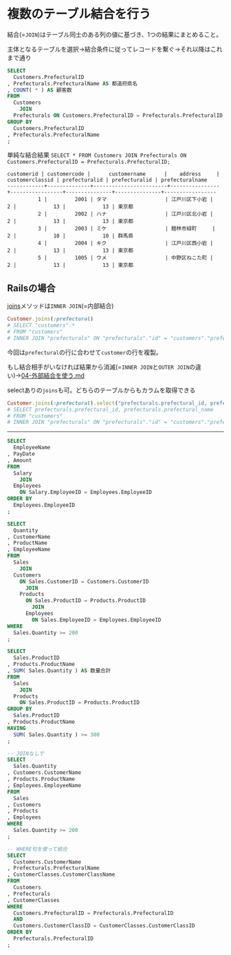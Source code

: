 # 複数のテーブル結合を行う
結合(=`JOIN`)はテーブル同士のある列の値に基づき、1つの結果にまとめること。

主体となるテーブルを選択→結合条件に従ってレコードを繋ぐ→それ以降はこれまで通り
```sql
SELECT
  Customers.PrefecturalID
, Prefecturals.PrefecturalName AS 都道府県名
, COUNT( * ) AS 顧客数
FROM
  Customers
    JOIN
  Prefecturals ON Customers.PrefecturalID = Prefecturals.PrefecturalID
GROUP BY
  Customers.PrefecturalID
, Prefecturals.PrefecturalName
;
```
単純な結合結果 `SELECT * FROM Customers JOIN Prefecturals ON Customers.PrefecturalID = Prefecturals.PrefecturalID;`
```
customerid | customercode |      customername      |    address     | customerclassid | prefecturalid | prefecturalid | prefecturalname
------------+--------------+------------------------+----------------+-----------------+---------------+---------------+-----------------
          1 |         2001 | タマ                   | 江戸川区下小岩 |               2 |            13 |            13 | 東京都
          2 |         2002 | ハナ                   | 江戸川区北小岩 |               2 |            13 |            13 | 東京都
          3 |         2003 | ミケ                   | 館林市緑町     |               2 |            10 |            10 | 群馬県
          4 |         2004 | キク                   | 江戸川区西小岩 |               2 |            13 |            13 | 東京都
          5 |         1005 | ウメ                   | 中野区ねこた町 |               2 |            13 |            13 | 東京都
```

## Railsの場合
[joins](https://api.rubyonrails.org/classes/ActiveRecord/QueryMethods.html#method-i-joins)メソッドは`INNER JOIN`(=内部結合)
```ruby
Customer.joins(:prefectural)
# SELECT "customers".*
# FROM "customers"
# INNER JOIN "prefecturals" ON "prefecturals"."id" = "customers"."prefectural_id"
```
今回は`prefectural`の行に合わせて`customer`の行を複製。

もし結合相手がいなければ結果から消滅(=`INNER JOIN`と`OUTER JOIN`の違い)→[04-外部結合を使う.md](04-%E5%A4%96%E9%83%A8%E7%B5%90%E5%90%88%E3%82%92%E4%BD%BF%E3%81%86.md)

selectありの`joins`も可。どちらのテーブルからもカラムを取得できる
```ruby
Customer.joins(:prefectural).select("prefecturals.prefectural_id, prefecturals.prefectural_name")
# SELECT prefecturals.prefectural_id, prefecturals.prefectural_name
# FROM "customers"
# INNER JOIN "prefecturals" ON "prefecturals"."id" = "customers"."prefectural_id"
```

----
```sql
SELECT
  EmployeeName
, PayDate
, Amount
FROM
  Salary
    JOIN
  Employees
    ON Salary.EmployeeID = Employees.EmployeeID
ORDER BY
  Employees.EmployeeID
;

SELECT
  Quantity
, CustomerName
, ProductName
, EmployeeName
FROM
  Sales
    JOIN
  Customers
    ON Sales.CustomerID = Customers.CustomerID
      JOIN
    Products
      ON Sales.ProductID = Products.ProductID
        JOIN
      Employees
        ON Sales.EmployeeID = Employees.EmployeeID
WHERE
  Sales.Quantity >= 200
;

SELECT
  Sales.ProductID
, Products.ProductName
, SUM( Sales.Quantity ) AS 数量合計
FROM
  Sales
    JOIN
  Products
    ON Sales.ProductID = Products.ProductID
GROUP BY
  Sales.ProductID
, Products.ProductName
HAVING
  SUM( Sales.Quantity ) >= 300
;

-- JOINなしで
SELECT
  Sales.Quantity
, Customers.CustomerName
, Products.ProductName
, Employees.EmployeeName
FROM
  Sales
, Customers
, Products
, Employees
WHERE
  Sales.Quantity >= 200
;

-- WHERE句を使って結合
SELECT
  Customers.CustomerName
, Prefecturals.PrefecturalName
, CustomerClasses.CustomerClassName
FROM
  Customers
, Prefecturals
, CustomerClasses
WHERE
  Customers.PrefecturalID = Prefecturals.PrefecturalID
  AND
  Customers.CustomerClassID = CustomerClasses.CustomerClassID
ORDER BY
  Prefecturals.PrefecturalID
;
```
